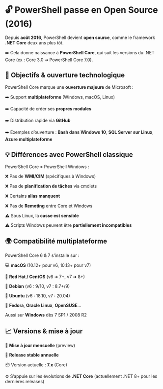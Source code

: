 # **🔓 PowerShell passe en Open Source (2016)**

Depuis **août 2016**, PowerShell devient **open source**, comme le framework **.NET Core** deux ans plus tôt.

➡️ Cela donne naissance à **PowerShell Core**, qui suit les versions du .NET Core (ex : Core 3.0 ➜ PowerShell Core 7.0).

## **🧭 Objectifs & ouverture technologique**

PowerShell Core marque une **ouverture majeure** de Microsoft :

➡️ Support **multiplateforme** (Windows, macOS, Linux)

➡️ Capacité de créer ses **propres modules**

➡️ Distribution rapide via **GitHub**

➡️ Exemples d’ouverture : **Bash dans Windows 10**, **SQL Server sur Linux**, **Azure multiplateforme**



## **💡 Différences avec PowerShell classique**

PowerShell Core ≠ PowerShell Windows :

❌ Pas de **WMI/CIM** (spécifiques à Windows)

❌ Pas de **planification de tâches** via cmdlets

❌ Certains **alias manquent**

❌ Pas de **Remoting** entre Core et Windows

⚠️ Sous Linux, la **casse est sensible**

⚠️ Scripts Windows peuvent être **partiellement incompatibles**



## **🌍 Compatibilité multiplateforme**

PowerShell Core 6 & 7 s’installe sur :

💻 **macOS** (10.12+ pour v6, 10.13+ pour v7)

🐧 **Red Hat / CentOS** (v6 ➜ 7+, v7 ➜ 8+)

🧬 **Debian** (v6 : 9/10, v7 : 8.7+/9)

🌱 **Ubuntu** (v6 : 18.10, v7 : 20.04)

🧠 **Fedora**, **Oracle Linux**, **OpenSUSE**...

Aussi sur **Windows** dès 7 SP1 / 2008 R2



## **📈 Versions & mise à jour**

🔁 **Mise à jour mensuelle** (preview)

🔧 **Release stable annuelle**

📦 Version actuelle : **7.x** (Core)

⚙️ S’appuie sur les évolutions de **.NET Core** (actuellement .NET 8+ pour les dernières releases)

